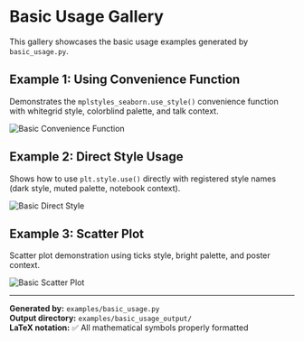 # Basic Usage Gallery

This gallery showcases the basic usage examples generated by `basic_usage.py`.

## Example 1: Using Convenience Function

Demonstrates the `mplstyles_seaborn.use_style()` convenience function with whitegrid style, colorblind palette, and talk context.

![Basic Convenience Function](basic_usage_output/basic_convenience_function.png)

## Example 2: Direct Style Usage

Shows how to use `plt.style.use()` directly with registered style names (dark style, muted palette, notebook context).

![Basic Direct Style](basic_usage_output/basic_direct_style.png)

## Example 3: Scatter Plot

Scatter plot demonstration using ticks style, bright palette, and poster context.

![Basic Scatter Plot](basic_usage_output/basic_scatter_plot.png)

---

**Generated by:** `examples/basic_usage.py`  
**Output directory:** `examples/basic_usage_output/`  
**LaTeX notation:** ✅ All mathematical symbols properly formatted